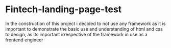 # Fintech-landing-page-test

In the construction of this project i decided to not use any framework as it is important to demonstrate 
the basic use and understanding of html and css to design, as its important irrespective of the framework
in use as a frontend engineer
